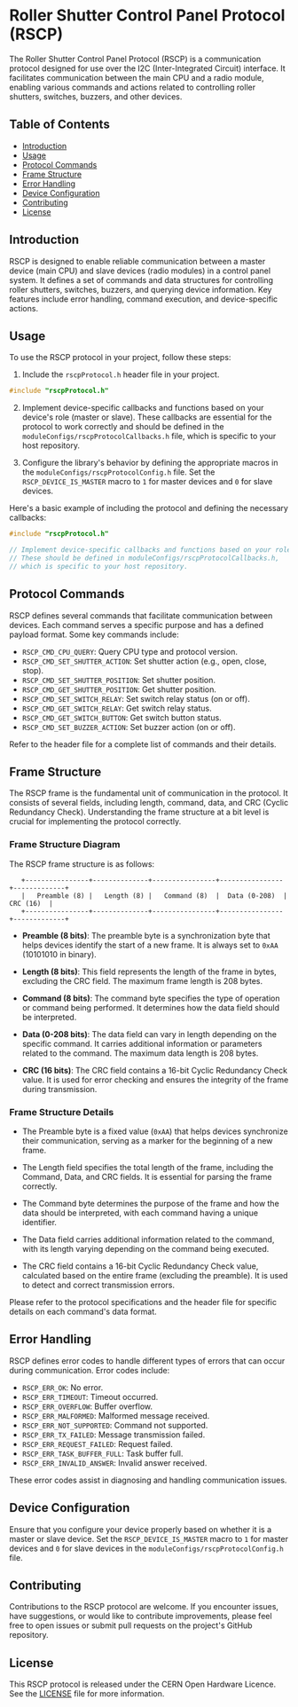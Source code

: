 # Roller Shutter Control Panel Protocol (RSCP)

The Roller Shutter Control Panel Protocol (RSCP) is a communication protocol designed for use over the I2C (Inter-Integrated Circuit) interface. It facilitates communication between the main CPU and a radio module, enabling various commands and actions related to controlling roller shutters, switches, buzzers, and other devices.

## Table of Contents

- [Introduction](#introduction)
- [Usage](#usage)
- [Protocol Commands](#protocol-commands)
- [Frame Structure](#frame-structure)
- [Error Handling](#error-handling)
- [Device Configuration](#device-configuration)
- [Contributing](#contributing)
- [License](#license)

## Introduction

RSCP is designed to enable reliable communication between a master device (main CPU) and slave devices (radio modules) in a control panel system. It defines a set of commands and data structures for controlling roller shutters, switches, buzzers, and querying device information. Key features include error handling, command execution, and device-specific actions.

## Usage

To use the RSCP protocol in your project, follow these steps:

1. Include the `rscpProtocol.h` header file in your project.

```c
#include "rscpProtocol.h"
```

2. Implement device-specific callbacks and functions based on your device's role (master or slave). These callbacks are essential for the protocol to work correctly and should be defined in the `moduleConfigs/rscpProtocolCallbacks.h` file, which is specific to your host repository.

3. Configure the library's behavior by defining the appropriate macros in the `moduleConfigs/rscpProtocolConfig.h` file. Set the `RSCP_DEVICE_IS_MASTER` macro to `1` for master devices and `0` for slave devices.

Here's a basic example of including the protocol and defining the necessary callbacks:

```c
#include "rscpProtocol.h"

// Implement device-specific callbacks and functions based on your role.
// These should be defined in moduleConfigs/rscpProtocolCallbacks.h,
// which is specific to your host repository.
```

## Protocol Commands

RSCP defines several commands that facilitate communication between devices. Each command serves a specific purpose and has a defined payload format. Some key commands include:

- `RSCP_CMD_CPU_QUERY`: Query CPU type and protocol version.
- `RSCP_CMD_SET_SHUTTER_ACTION`: Set shutter action (e.g., open, close, stop).
- `RSCP_CMD_SET_SHUTTER_POSITION`: Set shutter position.
- `RSCP_CMD_GET_SHUTTER_POSITION`: Get shutter position.
- `RSCP_CMD_SET_SWITCH_RELAY`: Set switch relay status (on or off).
- `RSCP_CMD_GET_SWITCH_RELAY`: Get switch relay status.
- `RSCP_CMD_GET_SWITCH_BUTTON`: Get switch button status.
- `RSCP_CMD_SET_BUZZER_ACTION`: Set buzzer action (on or off).

Refer to the header file for a complete list of commands and their details.

## Frame Structure

The RSCP frame is the fundamental unit of communication in the protocol. It consists of several fields, including length, command, data, and CRC (Cyclic Redundancy Check). Understanding the frame structure at a bit level is crucial for implementing the protocol correctly.

### Frame Structure Diagram

The RSCP frame structure is as follows:

```
   +----------------+--------------+----------------+----------------+-------------+
   |   Preamble (8) |   Length (8) |   Command (8)  |  Data (0-208)  |   CRC (16)  |
   +----------------+--------------+----------------+----------------+-------------+
```

- **Preamble (8 bits)**: The preamble byte is a synchronization byte that helps devices identify the start of a new frame. It is always set to `0xAA` (10101010 in binary).

- **Length (8 bits)**: This field represents the length of the frame in bytes, excluding the CRC field. The maximum frame length is 208 bytes.

- **Command (8 bits)**: The command byte specifies the type of operation or command being performed. It determines how the data field should be interpreted.

- **Data (0-208 bits)**: The data field can vary in length depending on the specific command. It carries additional information or parameters related to the command. The maximum data length is 208 bytes.

- **CRC (16 bits)**: The CRC field contains a 16-bit Cyclic Redundancy Check value. It is used for error checking and ensures the integrity of the frame during transmission.

### Frame Structure Details

- The Preamble byte is a fixed value (`0xAA`) that helps devices synchronize their communication, serving as a marker for the beginning of a new frame.

- The Length field specifies the total length of the frame, including the Command, Data, and CRC fields. It is essential for parsing the frame correctly.

- The Command byte determines the purpose of the frame and how the data should be interpreted, with each command having a unique identifier.

- The Data field carries additional information related to the command, with its length varying depending on the command being executed.

- The CRC field contains a 16-bit Cyclic Redundancy Check value, calculated based on the entire frame (excluding the preamble). It is used to detect and correct transmission errors.

Please refer to the protocol specifications and the header file for specific details on each command's data format.

## Error Handling

RSCP defines error codes to handle different types of errors that can occur during communication. Error codes include:

- `RSCP_ERR_OK`: No error.
- `RSCP_ERR_TIMEOUT`: Timeout occurred.
- `RSCP_ERR_OVERFLOW`: Buffer overflow.
- `RSCP_ERR_MALFORMED`: Malformed message received.
- `RSCP_ERR_NOT_SUPPORTED`: Command not supported.
- `RSCP_ERR_TX_FAILED`: Message transmission failed.
- `RSCP_ERR_REQUEST_FAILED`: Request failed.
- `RSCP_ERR_TASK_BUFFER_FULL`: Task buffer full.
- `RSCP_ERR_INVALID_ANSWER`: Invalid answer received.

These error codes assist in diagnosing and handling communication issues.

## Device Configuration

Ensure that you configure your device properly based on whether it is a master or slave device. Set the `RSCP_DEVICE_IS_MASTER` macro to `1` for master devices and `0` for slave devices in the `moduleConfigs/rscpProtocolConfig.h` file.

## Contributing

Contributions to the RSCP protocol are welcome. If you encounter issues, have suggestions, or would like to contribute improvements, please feel free to open issues or submit pull requests on the project's GitHub repository.

## License

This RSCP protocol is released under the CERN Open Hardware Licence. See the [LICENSE](http://www.ohwr.org/attachments/2388/cern_ohl_v_1_2.txt) file for more information.